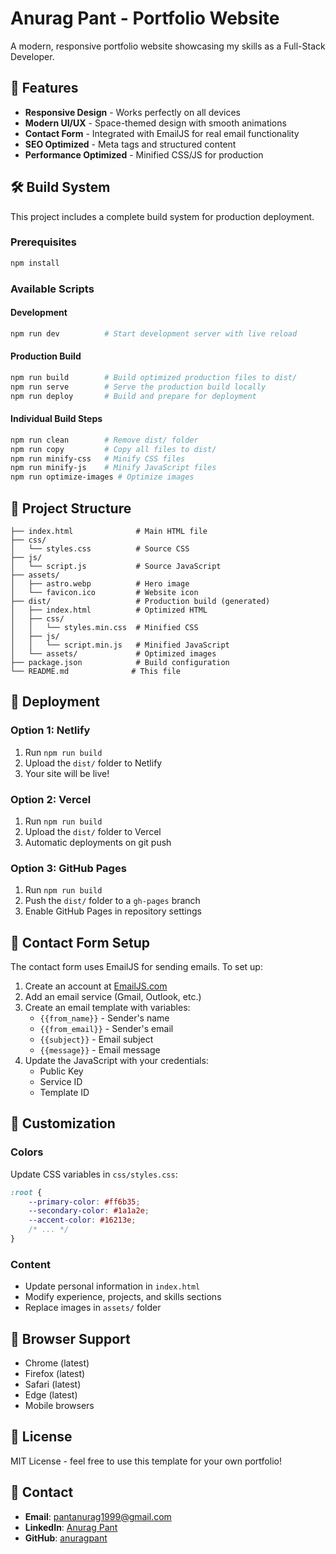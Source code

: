 # Anurag Pant - Portfolio Website

A modern, responsive portfolio website showcasing my skills as a Full-Stack Developer.

## 🚀 Features

- **Responsive Design** - Works perfectly on all devices
- **Modern UI/UX** - Space-themed design with smooth animations
- **Contact Form** - Integrated with EmailJS for real email functionality
- **SEO Optimized** - Meta tags and structured content
- **Performance Optimized** - Minified CSS/JS for production

## 🛠️ Build System

This project includes a complete build system for production deployment.

### Prerequisites

```bash
npm install
```

### Available Scripts

#### Development
```bash
npm run dev          # Start development server with live reload
```

#### Production Build
```bash
npm run build        # Build optimized production files to dist/
npm run serve        # Serve the production build locally
npm run deploy       # Build and prepare for deployment
```

#### Individual Build Steps
```bash
npm run clean        # Remove dist/ folder
npm run copy         # Copy all files to dist/
npm run minify-css   # Minify CSS files
npm run minify-js    # Minify JavaScript files
npm run optimize-images # Optimize images
```

## 📁 Project Structure

```
├── index.html              # Main HTML file
├── css/
│   └── styles.css          # Source CSS
├── js/
│   └── script.js           # Source JavaScript
├── assets/
│   ├── astro.webp          # Hero image
│   └── favicon.ico         # Website icon
├── dist/                   # Production build (generated)
│   ├── index.html          # Optimized HTML
│   ├── css/
│   │   └── styles.min.css  # Minified CSS
│   ├── js/
│   │   └── script.min.js   # Minified JavaScript
│   └── assets/             # Optimized images
├── package.json            # Build configuration
└── README.md              # This file
```

## 🚀 Deployment

### Option 1: Netlify
1. Run `npm run build`
2. Upload the `dist/` folder to Netlify
3. Your site will be live!

### Option 2: Vercel
1. Run `npm run build`
2. Upload the `dist/` folder to Vercel
3. Automatic deployments on git push

### Option 3: GitHub Pages
1. Run `npm run build`
2. Push the `dist/` folder to a `gh-pages` branch
3. Enable GitHub Pages in repository settings

## 📧 Contact Form Setup

The contact form uses EmailJS for sending emails. To set up:

1. Create an account at [EmailJS.com](https://www.emailjs.com/)
2. Add an email service (Gmail, Outlook, etc.)
3. Create an email template with variables:
   - `{{from_name}}` - Sender's name
   - `{{from_email}}` - Sender's email
   - `{{subject}}` - Email subject
   - `{{message}}` - Email message
4. Update the JavaScript with your credentials:
   - Public Key
   - Service ID
   - Template ID

## 🎨 Customization

### Colors
Update CSS variables in `css/styles.css`:
```css
:root {
    --primary-color: #ff6b35;
    --secondary-color: #1a1a2e;
    --accent-color: #16213e;
    /* ... */
}
```

### Content
- Update personal information in `index.html`
- Modify experience, projects, and skills sections
- Replace images in `assets/` folder

## 📱 Browser Support

- Chrome (latest)
- Firefox (latest)
- Safari (latest)
- Edge (latest)
- Mobile browsers

## 📄 License

MIT License - feel free to use this template for your own portfolio!

## 🤝 Contact

- **Email**: pantanurag1999@gmail.com
- **LinkedIn**: [Anurag Pant](https://linkedin.com/in/anurag-pant-3a0474163)
- **GitHub**: [anuragpant](https://github.com/AnuragPant01) 
